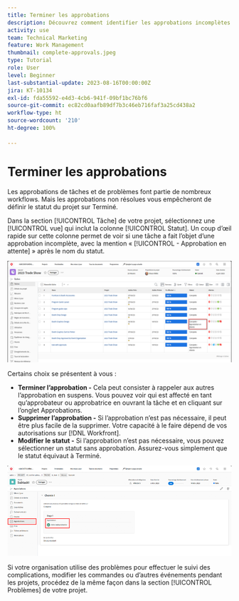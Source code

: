 ```yaml
---
title: Terminer les approbations
description: Découvrez comment identifier les approbations incomplètes et les résoudre afin de pouvoir clôturer votre projet dans  [!DNL  Workfront].
activity: use
team: Technical Marketing
feature: Work Management
thumbnail: complete-approvals.jpeg
type: Tutorial
role: User
level: Beginner
last-substantial-update: 2023-08-16T00:00:00Z
jira: KT-10134
exl-id: fda55592-e4d3-4cb6-941f-09bf1bc76bf6
source-git-commit: ec82cd0aafb89df7b3c46eb716faf3a25cd438a2
workflow-type: ht
source-wordcount: '210'
ht-degree: 100%

---
```


# Terminer les approbations

Les approbations de tâches et de problèmes font partie de nombreux workflows. Mais les approbations non résolues vous empêcheront de définir le statut du projet sur Terminé.

Dans la section [!UICONTROL Tâche] de votre projet, sélectionnez une [!UICONTROL vue] qui inclut la colonne [!UICONTROL Statut]. Un coup d’œil rapide sur cette colonne permet de voir si une tâche a fait l’objet d’une approbation incomplète, avec la mention « [!UICONTROL - Approbation en attente] » après le nom du statut.

![Projet dont l’approbation est incomplète](assets/approval-pending.png)

Certains choix se présentent à vous :

* **Terminer l’approbation -** Cela peut consister à rappeler aux autres l’approbation en suspens. Vous pouvez voir qui est affecté en tant qu’approbateur ou approbatrice en ouvrant la tâche et en cliquant sur l’onglet Approbations.
* **Supprimer l’approbation -** Si l’approbation n’est pas nécessaire, il peut être plus facile de la supprimer. Votre capacité à le faire dépend de vos autorisations sur [!DNL Workfront].
* **Modifier le statut -** Si l’approbation n’est pas nécessaire, vous pouvez sélectionner un statut sans approbation. Assurez-vous simplement que le statut équivaut à Terminé.

![Projet montrant les approbateurs et approbatrices de tâches](assets/task-approvers.png)

Si votre organisation utilise des problèmes pour effectuer le suivi des complications, modifier les commandes ou d’autres événements pendant les projets, procédez de la même façon dans la section [!UICONTROL Problèmes] de votre projet.
